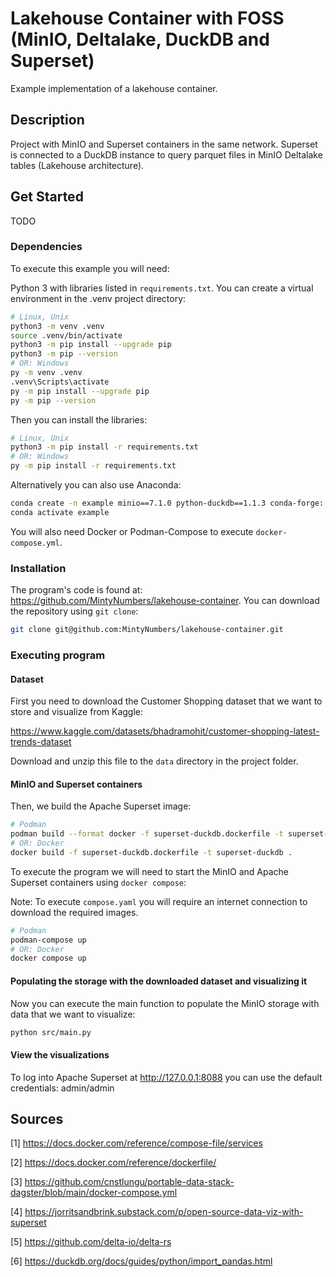 # Lakehouse Container with FOSS (MinIO, Deltalake, DuckDB and Superset)
Example implementation of a lakehouse container.

## Description
Project with MinIO and Superset containers in the same network. Superset is connected to a DuckDB instance to query parquet files in MinIO Deltalake tables (Lakehouse architecture).

## Get Started
TODO

### Dependencies

To execute this example you will need:

Python 3 with libraries listed in `requirements.txt`. You can create a virtual environment in the .venv
project directory:

```bash
# Linux, Unix
python3 -m venv .venv
source .venv/bin/activate
python3 -m pip install --upgrade pip
python3 -m pip --version
# OR: Windows
py -m venv .venv
.venv\Scripts\activate
py -m pip install --upgrade pip
py -m pip --version
```

Then you can install the libraries:

```bash
# Linux, Unix
python3 -m pip install -r requirements.txt
# OR: Windows
py -m pip install -r requirements.txt
```

Alternatively you can also use Anaconda:

```bash
conda create -n example minio==7.1.0 python-duckdb==1.1.3 conda-forge::deltalake==0.18.2 pandas==2.0.3 requests==2.32.3 python==3.11.10
conda activate example
```

You will also need Docker or Podman-Compose to execute `docker-compose.yml`.


### Installation
The program's code is found at: https://github.com/MintyNumbers/lakehouse-container.
You can download the repository using `git clone`:

```bash
git clone git@github.com:MintyNumbers/lakehouse-container.git
```

### Executing program

#### Dataset
First you need to download the Customer Shopping dataset that we want to store and visualize from Kaggle:

https://www.kaggle.com/datasets/bhadramohit/customer-shopping-latest-trends-dataset

Download and unzip this file to the `data` directory in the project folder.

#### MinIO and Superset containers

Then, we build the Apache Superset image:

```bash
# Podman
podman build --format docker -f superset-duckdb.dockerfile -t superset-duckdb .
# OR: Docker
docker build -f superset-duckdb.dockerfile -t superset-duckdb .
```

To execute the program we will need to start the MinIO and Apache Superset containers using `docker compose`:

Note: To execute `compose.yaml` you will require an internet connection to download the required images.

```bash
# Podman
podman-compose up
# OR: Docker
docker compose up
```

#### Populating the storage with the downloaded dataset and visualizing it

Now you can execute the main function to populate the MinIO storage with data that we want to visualize:

```bash
python src/main.py
```

#### View the visualizations
To log into Apache Superset at http://127.0.0.1:8088 you can use the default credentials: admin/admin



## Sources

[1] https://docs.docker.com/reference/compose-file/services

[2] https://docs.docker.com/reference/dockerfile/

[3] https://github.com/cnstlungu/portable-data-stack-dagster/blob/main/docker-compose.yml

[4] https://jorritsandbrink.substack.com/p/open-source-data-viz-with-superset

[5] https://github.com/delta-io/delta-rs

[6] https://duckdb.org/docs/guides/python/import_pandas.html
